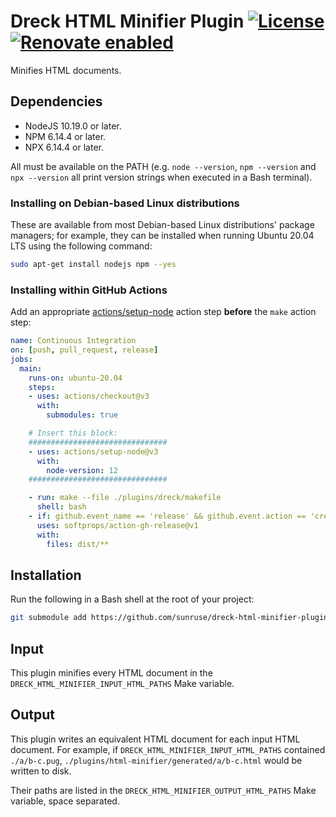 # Dreck HTML Minifier Plugin [![License](https://img.shields.io/github/license/sunruse/dreck-html-minifier-plugin.svg)](https://github.com/sunruse/dreck-html-minifier-plugin/blob/master/license) [![Renovate enabled](https://img.shields.io/badge/renovate-enabled-brightgreen.svg)](https://renovatebot.com/)

Minifies HTML documents.

## Dependencies

- NodeJS 10.19.0 or later.
- NPM 6.14.4 or later.
- NPX 6.14.4 or later.

All must be available on the PATH (e.g. `node --version`, `npm --version` and `npx --version` all print version strings when executed in a Bash terminal).

### Installing on Debian-based Linux distributions

These are available from most Debian-based Linux distributions' package managers; for example, they can be installed when running Ubuntu 20.04 LTS using the following command:

```bash
sudo apt-get install nodejs npm --yes
```

### Installing within GitHub Actions

Add an appropriate [actions/setup-node](https://github.com/actions/setup-node) action step **before** the `make` action step:

```yml
name: Continuous Integration
on: [push, pull_request, release]
jobs:
  main:
    runs-on: ubuntu-20.04
    steps:
    - uses: actions/checkout@v3
      with:
        submodules: true

    # Insert this block:
    ###############################
    - uses: actions/setup-node@v3
      with:
        node-version: 12
    ###############################

    - run: make --file ./plugins/dreck/makefile
      shell: bash
    - if: github.event_name == 'release' && github.event.action == 'created'
      uses: softprops/action-gh-release@v1
      with:
        files: dist/**
```

## Installation

Run the following in a Bash shell at the root of your project:

```bash
git submodule add https://github.com/sunruse/dreck-html-minifier-plugin plugins/html-minifier
```
## Input

This plugin minifies every HTML document in the `DRECK_HTML_MINIFIER_INPUT_HTML_PATHS` Make variable.

## Output

This plugin writes an equivalent HTML document for each input HTML document.  For example, if `DRECK_HTML_MINIFIER_INPUT_HTML_PATHS` contained `./a/b-c.pug`, `./plugins/html-minifier/generated/a/b-c.html` would be written to disk.

Their paths are listed in the `DRECK_HTML_MINIFIER_OUTPUT_HTML_PATHS` Make variable, space separated.
